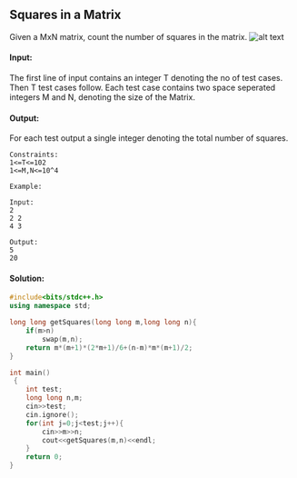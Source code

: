 ##  Squares in a Matrix 
Given a MxN matrix, count the number of squares in the matrix.
![alt text](https://www.geeksforgeeks.org//wp-content/uploads/squaresinREct.png)
#### Input:
The first line of input contains an integer T denoting the no of test cases. Then T test cases follow. Each test case contains two space seperated integers M and N, denoting the size of the Matrix.
#### Output:
For each test output a single integer denoting the total number of squares.
```
Constraints:
1<=T<=102
1<=M,N<=10^4

Example:

Input:
2
2 2
4 3

Output:
5
20
```
#### Solution:
```c++
#include<bits/stdc++.h>
using namespace std;

long long getSquares(long long m,long long n){
    if(m>n)
        swap(m,n);
    return m*(m+1)*(2*m+1)/6+(n-m)*m*(m+1)/2;
}

int main()
 {
	int test;
	long long n,m;
	cin>>test;
	cin.ignore();
	for(int j=0;j<test;j++){
	    cin>>m>>n;
	    cout<<getSquares(m,n)<<endl;
	}
	return 0;
}
```
